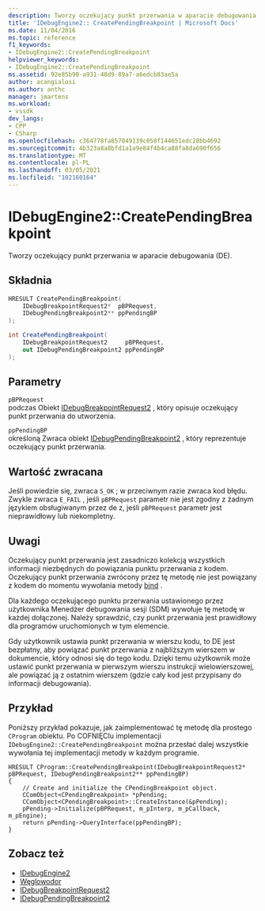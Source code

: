 ```yaml
---
description: Tworzy oczekujący punkt przerwania w aparacie debugowania (DE).
title: 'IDebugEngine2:: CreatePendingBreakpoint | Microsoft Docs'
ms.date: 11/04/2016
ms.topic: reference
f1_keywords:
- IDebugEngine2::CreatePendingBreakpoint
helpviewer_keywords:
- IDebugEngine2::CreatePendingBreakpoint
ms.assetid: 92e85b90-a931-48d9-89a7-a6edcb83ae5a
author: acangialosi
ms.author: anthc
manager: jmartens
ms.workload:
- vssdk
dev_langs:
- CPP
- CSharp
ms.openlocfilehash: c364778fa857049139c058f144651edc28bb4692
ms.sourcegitcommit: 4b323a8a8bfd1a1a9e84f4b4ca88fa8da690f656
ms.translationtype: MT
ms.contentlocale: pl-PL
ms.lasthandoff: 03/05/2021
ms.locfileid: "102160164"
---
```

# <a name="idebugengine2creatependingbreakpoint"></a>IDebugEngine2::CreatePendingBreakpoint
Tworzy oczekujący punkt przerwania w aparacie debugowania (DE).

## <a name="syntax"></a>Składnia

```cpp
HRESULT CreatePendingBreakpoint(
    IDebugBreakpointRequest2*  pBPRequest,
    IDebugPendingBreakpoint2** ppPendingBP
);
```

```csharp
int CreatePendingBreakpoint(
    IDebugBreakpointRequest2     pBPRequest,
    out IDebugPendingBreakpoint2 ppPendingBP
);
```

## <a name="parameters"></a>Parametry
`pBPRequest`\
podczas Obiekt [IDebugBreakpointRequest2](../../../extensibility/debugger/reference/idebugbreakpointrequest2.md) , który opisuje oczekujący punkt przerwania do utworzenia.

`ppPendingBP`\
określoną Zwraca obiekt [IDebugPendingBreakpoint2](../../../extensibility/debugger/reference/idebugpendingbreakpoint2.md) , który reprezentuje oczekujący punkt przerwania.

## <a name="return-value"></a>Wartość zwracana
Jeśli powiedzie się, zwraca `S_OK` ; w przeciwnym razie zwraca kod błędu. Zwykle zwraca `E_FAIL` , jeśli `pBPRequest` parametr nie jest zgodny z żadnym językiem obsługiwanym przez de z, jeśli `pBPRequest` parametr jest nieprawidłowy lub niekompletny.

## <a name="remarks"></a>Uwagi
Oczekujący punkt przerwania jest zasadniczo kolekcją wszystkich informacji niezbędnych do powiązania punktu przerwania z kodem. Oczekujący punkt przerwania zwrócony przez tę metodę nie jest powiązany z kodem do momentu wywołania metody [bind](../../../extensibility/debugger/reference/idebugpendingbreakpoint2-bind.md) .

Dla każdego oczekującego punktu przerwania ustawionego przez użytkownika Menedżer debugowania sesji (SDM) wywołuje tę metodę w każdej dołączonej. Należy sprawdzić, czy punkt przerwania jest prawidłowy dla programów uruchomionych w tym elemencie.

Gdy użytkownik ustawia punkt przerwania w wierszu kodu, to DE jest bezpłatny, aby powiązać punkt przerwania z najbliższym wierszem w dokumencie, który odnosi się do tego kodu. Dzięki temu użytkownik może ustawić punkt przerwania w pierwszym wierszu instrukcji wielowierszowej, ale powiązać ją z ostatnim wierszem (gdzie cały kod jest przypisany do informacji debugowania).

## <a name="example"></a>Przykład
Poniższy przykład pokazuje, jak zaimplementować tę metodę dla prostego `CProgram` obiektu. Po COFNIĘCIu implementacji `IDebugEngine2::CreatePendingBreakpoint` można przesłać dalej wszystkie wywołania tej implementacji metody w każdym programie.

```
HRESULT CProgram::CreatePendingBreakpoint(IDebugBreakpointRequest2* pBPRequest, IDebugPendingBreakpoint2** ppPendingBP)
{
    // Create and initialize the CPendingBreakpoint object.
    CComObject<CPendingBreakpoint> *pPending;
    CComObject<CPendingBreakpoint>::CreateInstance(&pPending);
    pPending->Initialize(pBPRequest, m_pInterp, m_pCallback, m_pEngine);
    return pPending->QueryInterface(ppPendingBP);
}
```

## <a name="see-also"></a>Zobacz też
- [IDebugEngine2](../../../extensibility/debugger/reference/idebugengine2.md)
- [Węglowodor](../../../extensibility/debugger/reference/idebugpendingbreakpoint2-bind.md)
- [IDebugBreakpointRequest2](../../../extensibility/debugger/reference/idebugbreakpointrequest2.md)
- [IDebugPendingBreakpoint2](../../../extensibility/debugger/reference/idebugpendingbreakpoint2.md)
